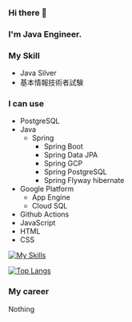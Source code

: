 ### Hi there 👋
### I'm Java Engineer.
### My Skill
- Java Silver
- 基本情報技術者試験
### I can use
- PostgreSQL
- Java
  - Spring
    - Spring Boot
    - Spring Data JPA
    - Spring GCP
    - Spring PostgreSQL
    - Spring Flyway hibernate
- Google Platform
  - App Engine
  - Cloud SQL
- Github Actions
- JavaScript
- HTML
- CSS

[![My Skills](https://skillicons.dev/icons?i=eclipse,figma,gcp,git,github,githubactions,hibernate,java,md,postgres,spring)](https://skillicons.dev)

[![Top Langs](https://github-readme-stats.vercel.app/api/top-langs/?username=CouldU5SaNa)](https://github.com/anuraghazra/github-readme-stats)

### My career
Nothing
<!--
**CouldU5SaNa/CouldU5SaNa** is a ✨ _special_ ✨ repository because its `README.md` (this file) appears on your GitHub profile.

Here are some ideas to get you started:

- 🔭 I’m currently working on ...
- 🌱 I’m currently learning ...
- 👯 I’m looking to collaborate on ...
- 🤔 I’m looking for help with ...
- 💬 Ask me about ...
- 📫 How to reach me: ...
- 😄 Pronouns: ...
- ⚡ Fun fact: ...
-->
